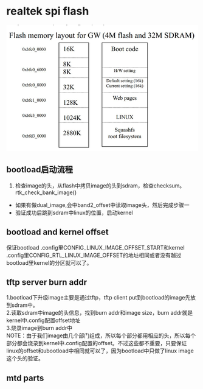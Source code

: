 

# realtek spi flash 
![flash](https://github.com/henerywang/usefultools/blob/master/realtek/flash.png?raw=true)

## bootload启动流程
1. 检查image的头，从flash中拷贝image的头到sdram，检查checksum。rtk_check_bank_image()  
- 如果有做dual_image,会中band2_offset中读取image头，然后完成步骤一  
- 验证成功后跳到sdram中linux的位置，启动kernel  




## bootload and kernel offset 
保证bootload .config里CONFIG_LINUX_IMAGE_OFFSET_START和kernel .config里CONFIG_RTL_LINUX_IMAGE_OFFSET的地址相同或者没有越过bootload里kernel的分区就可以了。  

## tftp server burn addr
1.bootload下升级image主要是通过tftp，tftp client put到bootload的image先放到sdram中。  
2.读取sdram中image的头信息，找到burn addr和image size，burn addr就是kernel中.config配置offset地址  
3.烧录image到burn addr中  
NOTE：由于我们image由几个部门组成，所以每个部分都用相应的头，所以每个部分都会烧录到kernel中.config配置的offset。不过这些都不重要，只要保证linux的offset和ubootload中相同就可以了，因为bootload中只做了linux image这个头的验证。  

## mtd parts

